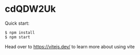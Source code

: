 # cdQDW2Uk

Quick start:

```
$ npm install
$ npm start
```

Head over to https://vitejs.dev/ to learn more about using vite
